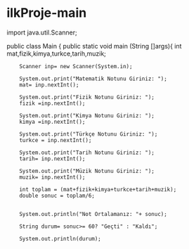 # ilkProje-main
import java.util.Scanner;

public class Main {
    public static void main (String []args){
        int mat,fizik,kimya,turkce,tarih,muzik;

        Scanner inp= new Scanner(System.in);

        System.out.print("Matematik Notunu Giriniz: ");
        mat= inp.nextInt();

        System.out.print("Fizik Notunu Giriniz: ");
        fizik =inp.nextInt();

        System.out.print("Kimya Notunu Giriniz: ");
        kimya =inp.nextInt();

        System.out.print("Türkçe Notunu Giriniz: ");
        turkce = inp.nextInt();

        System.out.print("Tarih Notunu Giriniz: ");
        tarih= inp.nextInt();

        System.out.print("Müzik Notunu Giriniz: ");
        muzik= inp.nextInt();

        int toplam = (mat+fizik+kimya+turkce+tarih+muzik);
        double sonuc = toplam/6;


        System.out.println("Not Ortalamanız: "+ sonuc);

        String durum= sonuc>= 60? "Geçti" : "Kaldı";

        System.out.println(durum);
